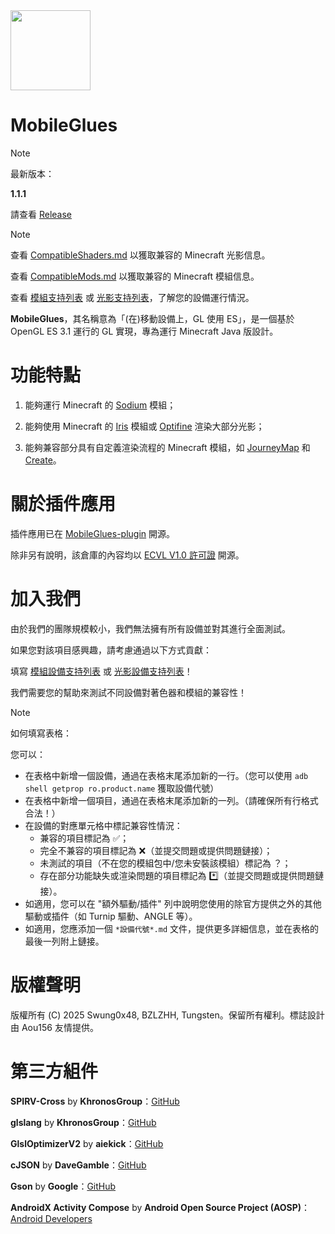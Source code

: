 <!-- markdownlint-disable MD028 MD033 MD041 MD045 -->

<img src="assets/MobileGlues-icon.png" width="128">

# MobileGlues

> [!NOTE]
>
> 最新版本：
>
> **1.1.1**
>
> 請查看 [Release](https://github.com/Swung0x48/MobileGlues-release/releases)

> [!NOTE]
>
> 查看 [CompatibleShaders.md](https://github.com/Swung0x48/MobileGlues-release/blob/main/CompatibleShaders.md) 以獲取兼容的 Minecraft 光影信息。
>
> 查看 [CompatibleMods.md](https://github.com/Swung0x48/MobileGlues-release/blob/main/CompatibleMods.md) 以獲取兼容的 Minecraft 模組信息。
>
> 查看 [模組支持列表](https://github.com/Swung0x48/MobileGlues-release/blob/main/ModSupportMatrix.md) 或 [光影支持列表](https://github.com/Swung0x48/MobileGlues-release/blob/main/ShaderSupportMatrix.md)，了解您的設備運行情況。

**MobileGlues**，其名稱意為「(在)移動設備上，GL 使用 ES」，是一個基於 OpenGL ES 3.1 運行的 GL 實現，專為運行 Minecraft Java 版設計。

# 功能特點

1. 能夠運行 Minecraft 的 [Sodium](https://github.com/CaffeineMC/sodium) 模組；

2. 能夠使用 Minecraft 的 [Iris](https://github.com/IrisShaders/Iris) 模組或 [Optifine](https://optifine.net/home) 渲染大部分光影；

3. 能夠兼容部分具有自定義渲染流程的 Minecraft 模組，如 [JourneyMap](https://teamjm.github.io/journeymap-docs/latest) 和 [Create](https://createmod.net)。

# 關於插件應用

插件應用已在 [MobileGlues-plugin](https://github.com/Swung0x48/MobileGlues-plugin) 開源。

除非另有說明，該倉庫的內容均以 [ECVL V1.0 許可證](https://github.com/Swung0x48/MobileGlues-plugin/blob/main/LICENSE.md) 開源。

# 加入我們

由於我們的團隊規模較小，我們無法擁有所有設備並對其進行全面測試。

如果您對該項目感興趣，請考慮通過以下方式貢獻：

填寫 [模組設備支持列表](https://github.com/Swung0x48/MobileGlues-release/blob/main/ModSupportMatrix.md) 或 [光影設備支持列表](https://github.com/Swung0x48/MobileGlues-release/blob/main/ShaderSupportMatrix.md)！

我們需要您的幫助來測試不同設備對著色器和模組的兼容性！

> [!NOTE]
> 如何填寫表格：
>
> 您可以：
>
> - 在表格中新增一個設備，通過在表格末尾添加新的一行。（您可以使用 `adb shell getprop ro.product.name` 獲取設備代號）
> - 在表格中新增一個項目，通過在表格末尾添加新的一列。（請確保所有行格式合法！）
> - 在設備的對應單元格中標記兼容性情況：
>   - 兼容的項目標記為 ✅；
>   - 完全不兼容的項目標記為 ❌（並提交問題或提供問題鏈接）；
>   - 未測試的項目（不在您的模組包中/您未安裝該模組）標記為 ？；
>   - 存在部分功能缺失或渲染問題的項目標記為 \*️⃣（並提交問題或提供問題鏈接）。
> - 如適用，您可以在 "額外驅動/插件" 列中說明您使用的除官方提供之外的其他驅動或插件（如 Turnip 驅動、ANGLE 等）。
> - 如適用，您應添加一個 `*設備代號*.md` 文件，提供更多詳細信息，並在表格的最後一列附上鏈接。

# 版權聲明

版權所有 (C) 2025 Swung0x48, BZLZHH, Tungsten。保留所有權利。標誌設計由 Aou156 友情提供。

# 第三方組件

**SPIRV-Cross** by **KhronosGroup**：[GitHub](https://github.com/KhronosGroup/SPIRV-Cross)

**glslang** by **KhronosGroup**：[GitHub](https://github.com/KhronosGroup/glslang)

**GlslOptimizerV2** by **aiekick**：[GitHub](https://github.com/aiekick/GlslOptimizerV2)

**cJSON** by **DaveGamble**：[GitHub](https://github.com/DaveGamble/cJSON)

**Gson** by **Google**：[GitHub](https://github.com/google/gson)

**AndroidX Activity Compose** by **Android Open Source Project (AOSP)**：[Android Developers](https://developer.android.com/jetpack/androidx/releases/activity)
